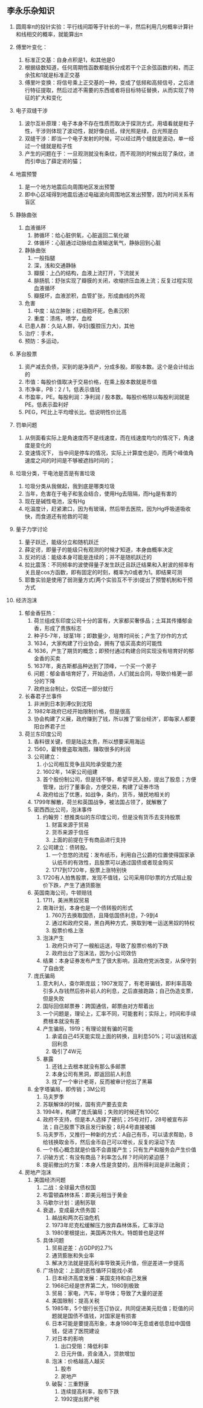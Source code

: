 ## 李永乐杂知识

1. 圆周率π的投针实验：平行线间距等于针长的一半，然后利用几何概率计算针和线相交的概率，就能算出π
2. 傅里叶变化：
   1. 标准正交基：自身点积是1，和其他是0
   2. 根据级数知道，任何周期性函数都能拆分成若干个正余弦函数的和，而正余弦和1就是标准正交基
   3. 傅里叶变换：将信号乘上正交基的一种，变成了低频和高频信号，之后进行特征提取，然后过滤不需要的东西或者将目标特征替换，从而实现了特征的扩大和变化
3. 电子双缝干涉
   1. 波尔互补原理：电子本身不存在性质而取决于探测方式，用墙看就是粒子性，干涉则体现了波动性，就好像白纸，绿光照是绿，白光照是白
   2. 双缝干涉：即当一个电子发射的时候，可以经过两个缝就是波动，单一经过一个缝就是粒子性
   3. 产生的问题在于：一旦观测就没有条纹，而不观测的时候出现了条纹，进而引申出了薛定谔的猫；
4. 地震预警
   1. 是一个地方地震后向周围地区发出预警
   2. 即中心区域得到地震后通过电磁波向周围地区发出预警，因为时间关系有盲区
5. 静脉曲张
   1. 血液循环
      1. 肺循环：给心脏供氧，心脏返回二氧化碳
      2. 体循环：心脏通过动脉给血液输送氧气，静脉回到心脏
   2. 静脉曲张
      1. 一般指腿
      2. 深，浅和交通静脉
      3. 瓣膜：上凸的结构，血液上流打开，下流就关
      4. 腓肠肌：舒张实现了瓣膜的关闭，收缩挤压血液上流；反复过程实现血液循环
      5. 瓣膜坏，血液淤积，血管扩张，形成曲线的外观
   3. 危害
      1. 中度：站立肿胀；红细胞坏死，色素沉积
      2. 重度：溃疡，喷学，血栓
   4. 已患人群：久站人群，孕妇(腹腔压力大)，其他
   5. 治疗：手术，
   6. 预防：多运动，
6. 茅台股票
   1. 资产减去负债，买到的是净资产，分成多股。即股本数。这个是会计给出的
   2. 市值：每股价值取决于交易价格，在乘上股本数就是市值
   3. 市净率，PB：2 / 1，低表示值钱
   4. 市盈率，PE。每股利润：净利润 / 股本数。每股价格除以每股利润就是PE。低表示盈利好
   5. PEG，PE比上平均增长比。低说明性价比高
7. 罚单问题
   1. 从侧面看实际上是角速度而不是线速度，而在线速度均匀的情况下，角速度是变化的
   2. 变速情况下， 当中间是停车的情况，实际上计算度也是0，而两个峰值角速度之间的时间是不够被遮挡时间的；
8. 垃圾分类，干电池是否是有害垃圾
   1. 垃圾分类从我做起，我到底是哪类垃圾
   2. 当年，危害在于电子和氢会结合，使用Hg去阻隔，而Hg是有害的
   3. 现在是碱性电池，没有Hg
   4. 吃温度计，赶紧漱口，因为有玻璃，然后带去医院，因为Hg呼吸道吸收快，而食道还有抢救的可能
9. 量子力学讨论
   1. 量子跃迁，能级分立和随机跃迁
   2. 薛定谔，即量子的能级只有观测的时候才知道，本身由概率决定
   3. 反对的话：能级本身可能是连续的；并不是随机跃迁的
   4. 拉比震荡：不同频率的波使得量子发生跃迁且跃迁结果和入射波的频率有关且是cos方函数，即有固定的时刻，概率为0或者为1。即结果可测
   5. 耶鲁实验是使用了弱测量方式(两个实验互不干涉)提出了预警机制和干预方式

10. 经济泡沫
    1. 郁金香狂热：
       1. 荷兰组成东印度公司十分的富有，大家都买奢侈品；土耳其传播郁金香，形成了贵族标志
       2. 种子5-7年，球茎1年；即数量少，培育时间长；产生了炒作的方式
       3. 1634，大家构建了行业协会，拥有了低买高卖的可能性
       4. 1636，产生了期货的概念；即预付通过构建合同实现没有培育好的郁金香的买卖
       5. 1637年，奥古斯都品种达到了顶峰，一个买一个房子
       6. 问题：郁金香培育好了，开始追债，人们就出合同，导致价格更一部分的下降
       7. 政府出台制止，仅偿还一部分就行
    2. 长春君子兰事件
       1. 非洲到日本到溥仪到沈阳
       2. 1982年政府已经开始限制价格，但是很高
       3. 协会构建了义展，政府赚到了钱，所以推了‘窗台经济’，即每家人都要阳台养君子兰
    3. 荷兰东印度公司
       1. 香料很关键，但是陆运太贵，所以想要采用海运
       2. 1560，霍特曼盗取海图，赚取很多的利润
       3. 公司建立：
          1. 小公司相互竞争且风险承受能力差
          2. 1602年，14家公司组建
          3. 首个股份制公司，但是钱不够，希望平民入股，提出了股息；方便管理，出行了董事会，方便交易，构建了证券市场
          4. 政府给出了优惠，如战争，条约，货币，殖民地相关的
       4. 1799年解散，荷兰和英国战争，被法国占领了，就解散了
       5. 密西西比公司，泡沫事件
          1. 约翰劳：想推类似的东印度公司，但是没有货币去支持股票
             1. 财富来源于贸易
             2. 货币来源于信任
             3. 上面的前提在于有商品进行支持
          2. 公司建立：债转股。
             1. 一个忽悠的流程：发布纸币，利用自己公爵的位置使得国家承认纸币的有效性，且股票可以通过国债或者现金购买
             2. 1717到1720年，股票上涨特别快
          3. 1720有人拍售股票，发现不值钱，公司采用印钞票的方式阻止股价下跌，产生了通货膨胀
       6. 英国南海公司，牛顿赔钱
          1. 1711，美洲黑奴贸易
          2. 南海计划，本身也是一个债转股的形式
             1. 760万去换取国债，且降低国债利息，7-9到4
             2. 通过和政府交易，黑白两种方式，换取到唯一运送黑奴的特权
             3. 股票价格上涨
          3. 泡沫产生
             1. 政府只许可了一艘船运送，导致了股票价格的下跌
             2. 政府出台了泡沫法，因为小公司效仿
          4. 结果：本身证券发布产生了很大影响，且政府党派改变，从保守到了自由党
       7. 庞氏骗局
          1. 意大利人，查尔斯庞兹；1907发现了，有老哥骗钱，即利率高吸引多人存钱然后弥补前人的利息，之后直接跑路；自己伪造支票，但是失败
          2. 国际回信邮票券：跨国通信，邮票由对方帮着出
          3. 一个问题是，理论上，汇率不同，可能套利；实际上，时间和手续费根本就没有差
          4. 产生骗局，1919；有理论就有骗的可能
             1. 承诺自己45天能实现上面的转换，且利息50%；可以返钱和返回利息
             2. 吸引了4W元
          5. 暴露
             1. 还钱上去根本就没有那么多邮票
             2. 本身公司有黑洞，即返回前人利息
             3. 找了一个审计老哥，反而被审计挖出了黑幕
       8. 金字塔骗局，即传销；3M公司
          1. 马夫罗季
          2. 苏联解体的时候，国有资产要去变卖
          3. 1994年，构建了庞氏骗局；失败的时候还有100亿
          4. 政府不支持，但是本人选择了硬抗；25号对打，28号被宣布非法；自己股票下跌且发行新股；8月4号直接被捕
          5. 马夫罗币，又推行一种新的方式：A自己有币，可以请求帮助，B给钱换取金币，然后金币自己可以增长，反复的滚动下去
          6. 一个核心概念就是价值不会直接产生；只有生产和服务会产生价值
          7. 识破方式：有没有商品？利率怎么样？时间的紧迫感？
          8. 提前撤出的方案：本身人性是贪婪的，且所得利润是非法融资；
    4. 房地产泡沫
       1. 美国经济问题
          1. 二战：全球最大债权国
          2. 布雷顿森林体系：即美元相当于黄金
          3. 马歇尔计划：遏制苏联
          4. 衰退，变成最大债务国：
             1. 越战和两次石油危机
             2. 1973年尼克松缓解压力放弃森林体系，汇率浮动
             3. 1980里根提出，美国再次伟大。特朗普也是这样
          5. 具体问题
             1. 贸易逆差：占GDP的2.7%
             2. 通货膨胀和失业率
             3. 解决方法就是提高利率导致美元升值，但逆差进一步提高
          6. 广场协定：上面的恶性循环只能找小弟
             1. 日本经济高度发展：美国支持和自己发展
             2. 1968已经是世界第二大，1980到极致
             3. 贸易：家电，汽车，半导体；导致了大量的逆差
             4. 美国限制：提高关税
             5. 1985年，5个银行长签订协议，共同促进美元贬值；贬值的问题就是国债不值钱，对国家是有损害
             6. 日本可能是要提高形象，本身1980年无息或者低息给中国借钱，促进了医院建设
             7. 对日本的影响
                1. 出口受阻：降低利率
                2. 日元升值，资金涌入，贷款增加
             8. 泡沫：价格越高人越买
                1. 股市
                2. 房地产
             9. 破裂：三重野康
                1. 连续提高利率，股市下跌
                2. 1992提出房产税